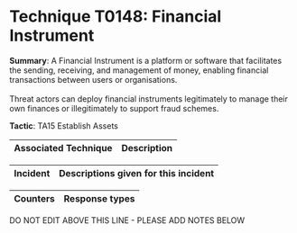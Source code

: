 # Technique T0148: Financial Instrument

**Summary**: A Financial Instrument is a platform or software that facilitates the sending, receiving, and management of money, enabling financial transactions between users or organisations.<br><br>Threat actors can deploy financial instruments legitimately to manage their own finances or illegitimately to support fraud schemes.

**Tactic**: TA15 Establish Assets


| Associated Technique | Description |
| --------- | ------------------------- |



| Incident | Descriptions given for this incident |
| -------- | -------------------- |



| Counters | Response types |
| -------- | -------------- |


DO NOT EDIT ABOVE THIS LINE - PLEASE ADD NOTES BELOW